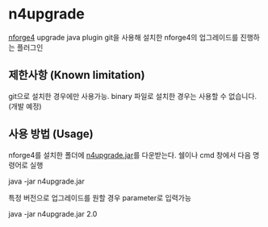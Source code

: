 n4upgrade
==========
[nforge4](https://github.com/nforge/nforge4) upgrade java plugin
git을 사용해 설치한 nforge4의 업그레이드를 진행하는 플러그인

제한사항 (Known limitation)
--------------
git으로 설치한 경우에만 사용가능. 
binary 파일로 설치한 경우는 사용할 수 없습니다.(개발 예정)

사용 방법 (Usage)
---------------
nforge4를 설치한 폴더에 [n4upgrade.jar](https://github.com/nforge/n4upgrade/blob/master/n4upgrade.jar)를 다운받는다.
쉘이나 cmd 창에서 다음 명령어로 실행

  java -jar n4upgrade.jar

특정 버전으로 업그레이드를 원할 경우 parameter로 입력가능

  java -jar n4upgrade.jar 2.0





